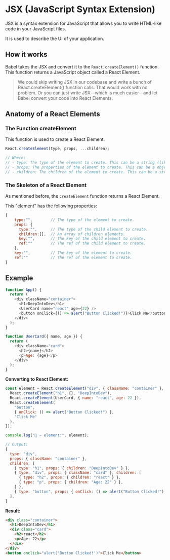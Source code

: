 # JSX (JavaScript Syntax Extension)

JSX is a syntax extension for JavaScript that allows you to write HTML-like code in your JavaScript files.

It is used to describe the UI of your application.

## How it works

Babel takes the JSX and convert it to the `React.createElement()` function. This function returns a JavaScript object called a React Element.

> We could skip writing JSX in our codebase and write a bunch of React.createElement() function calls. That would work with no problem. Or you can just write JSX—which is much easier—and let Babel convert your code into React Elements.

## Anatomy of a React Elements

### The Function createElement

This function is used to create a React Element.

```js
React.createElement(type, props, ...children);

// Where:
// - type: The type of the element to create. This can be a string (like "div") or a component function (like `UserCard`).
// - props: The properties of the element to create. This can be a object with key-value pairs (like `{ className: "container" }`).
// - children: The children of the element to create. This can be a string (like "Hello") or a component function (like `UserCard`).
```

### The Skeleton of a React Element

As mentioned before, the `createElement` function returns a React Element.

This "element" has the following properties:

```js
{
    type:"",        // The type of the element to create.
    props: {
      type:"",      // The type of the child element to create.
      children:[],  // An array of children elements.
      key:"",       // The key of the child element to create.
      ref:""        // The ref of the child element to create.
    },
    key:"",         // The key of the element to create.
    ref:""          // The ref of the element to create.
}
```

## Example

```js
function App() {
  return (
    <div className="container">
      <h1>DeepIntoDev</h1>
      <UserCard name="react" age={22} />
      <button onClick={() => alert("Button Clicked!")}>Click Me</button>
    </div>
  );
}

function UserCard({ name, age }) {
  return (
    <div className="card">
      <h2>{name}</h2>
      <p>Age: {age}</p>
    </div>
  );
}
```

**Converting to React Element:**

```js
const element = React.createElement("div", { className: "container" }, [
  React.createElement("h1", {}, "DeepIntoDev"),
  React.createElement(UserCard, { name: "react", age: 22 }),
  React.createElement(
    "button",
    { onClick: () => alert("Button Clicked!") },
    "Click Me"
  ),
]);

console.log("🚀 ~ element:", element);

// Output:
{
  type: "div",
  props: { className: "container" },
  children: [
    { type: "h1", props: { children: "DeepIntoDev" } },
    { type: "div", props: { className: "card" }, children: [
      { type: "h2", props: { children: "react" } },
      { type: "p", props: { children: "Age: 22" } },
    ] },
    { type: "button", props: { onClick: () => alert("Button Clicked!") }, children: "Click Me" },
  ],
}

```

**Result:**

```html
<div class="container">
  <h1>DeepIntoDev</h1>
  <div class="card">
    <h2>react</h2>
    <p>Age: 22</p>
  </div>
</div>
<button onclick="alert('Button Clicked!')">Click Me</button>
```
